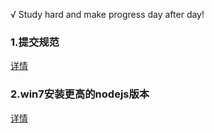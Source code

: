 √ Study hard and make progress day after day!

### 1.提交规范
[详情](src/1.%E6%8F%90%E4%BA%A4%E8%A7%84%E8%8C%83/readme.md)

### 2.win7安装更高的nodejs版本
[详情](src/2.win7%E5%AE%89%E8%A3%85%E6%9B%B4%E9%AB%98%E7%9A%84nodejs%E7%89%88%E6%9C%AC/readme.md)